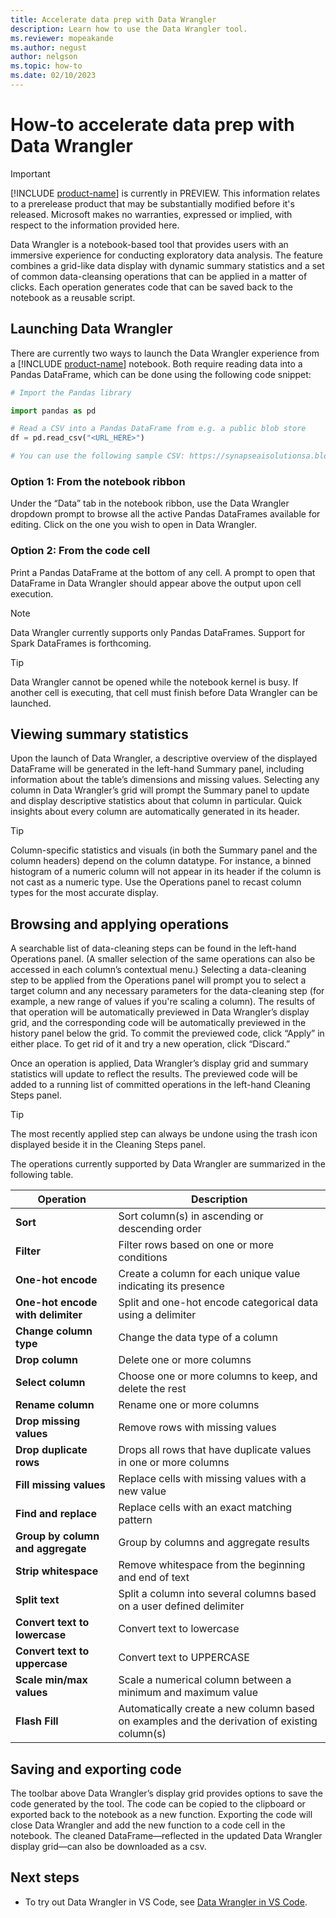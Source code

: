 ```yaml
---
title: Accelerate data prep with Data Wrangler
description: Learn how to use the Data Wrangler tool.
ms.reviewer: mopeakande
ms.author: negust
author: nelgson
ms.topic: how-to
ms.date: 02/10/2023
---
```


# How-to accelerate data prep with Data Wrangler

> [!IMPORTANT]
> [!INCLUDE [product-name](../includes/product-name.md)] is currently in PREVIEW. This information relates to a prerelease product that may be substantially modified before it's released. Microsoft makes no warranties, expressed or implied, with respect to the information provided here.

Data Wrangler is a notebook-based tool that provides users with an immersive experience for conducting exploratory data analysis. The feature combines a grid-like data display with dynamic summary statistics and a set of common data-cleansing operations that can be applied in a matter of clicks. Each operation generates code that can be saved back to the notebook as a reusable script.

## Launching Data Wrangler

There are currently two ways to launch the Data Wrangler experience from a [!INCLUDE [product-name](../includes/product-name.md)] notebook. Both require reading data into a Pandas DataFrame, which can be done using the following code snippet:

```Python
# Import the Pandas library

import pandas as pd

# Read a CSV into a Pandas DataFrame from e.g. a public blob store
df = pd.read_csv("<URL_HERE>")

# You can use the following sample CSV: https://synapseaisolutionsa.blob.core.windows.net/public/Credit_Card_Fraud_Detection/creditcard.csv
```

### Option 1: From the notebook ribbon

Under the “Data” tab in the notebook ribbon, use the Data Wrangler dropdown prompt to browse all the active Pandas DataFrames available for editing. Click on the one you wish to open in Data Wrangler.

### Option 2: From the code cell

Print a Pandas DataFrame at the bottom of any cell. A prompt to open that DataFrame in Data Wrangler should appear above the output upon cell execution.

> [!NOTE]
> Data Wrangler currently supports only Pandas DataFrames. Support for Spark DataFrames is forthcoming.

> [!TIP]
> Data Wrangler cannot be opened while the notebook kernel is busy. If another cell is executing, that cell must finish before Data Wrangler can be launched.

## Viewing summary statistics

Upon the launch of Data Wrangler, a descriptive overview of the displayed DataFrame will be generated in the left-hand Summary panel, including information about the table’s dimensions and missing values. Selecting any column in Data Wrangler’s grid will prompt the Summary panel to update and display descriptive statistics about that column in particular. Quick insights about every column are automatically generated in its header.

> [!TIP]
> Column-specific statistics and visuals (in both the Summary panel and the column headers) depend on the column datatype. For instance, a binned histogram of a numeric column will not appear in its header if the column is not cast as a numeric type. Use the Operations panel to recast column types for the most accurate display.

## Browsing and applying operations

A searchable list of data-cleaning steps can be found in the left-hand Operations panel. (A smaller selection of the same operations can also be accessed in each column’s contextual menu.) Selecting a data-cleaning step to be applied from the Operations panel will prompt you to select a target column and any necessary parameters for the data-cleaning step (for example, a new range of values if you're scaling a column). The results of that operation will be automatically previewed in Data Wrangler’s display grid, and the corresponding code will be automatically previewed in the history panel below the grid. To commit the previewed code, click “Apply” in either place. To get rid of it and try a new operation, click “Discard.”

Once an operation is applied, Data Wrangler’s display grid and summary statistics will update to reflect the results. The previewed code will be added to a running list of committed operations in the left-hand Cleaning Steps panel.

> [!TIP]
> The most recently applied step can always be undone using the trash icon displayed beside it in the Cleaning Steps panel.

The operations currently supported by Data Wrangler are summarized in the following table.

| **Operation** | **Description** |
|---|---|
| **Sort** | Sort column(s) in ascending or descending order |
| **Filter** | Filter rows based on one or more conditions |
| **One-hot encode** | Create a column for each unique value indicating its presence |
| **One-hot encode with delimiter** | Split and one-hot encode categorical data using a delimiter |
| **Change column type** | Change the data type of a column |
| **Drop column** | Delete one or more columns |
| **Select column** | Choose one or more columns to keep, and delete the rest |
| **Rename column** | Rename one or more columns |
| **Drop missing values** | Remove rows with missing values |
| **Drop duplicate rows** | Drops all rows that have duplicate values in one or more columns |
| **Fill missing values** | Replace cells with missing values with a new value |
| **Find and replace** | Replace cells with an exact matching pattern |
| **Group by column and aggregate** | Group by columns and aggregate results |
| **Strip whitespace** | Remove whitespace from the beginning and end of text |
| **Split text** | Split a column into several columns based on a user defined delimiter |
| **Convert text to lowercase** | Convert text to lowercase |
| **Convert text to uppercase** | Convert text to UPPERCASE |
| **Scale min/max values** | Scale a numerical column between a minimum and maximum value |
| **Flash Fill** | Automatically create a new column based on examples and the derivation of existing column(s) |

## Saving and exporting code

The toolbar above Data Wrangler’s display grid provides options to save the code generated by the tool. The code can be copied to the clipboard or exported back to the notebook as a new function. Exporting the code will close Data Wrangler and add the new function to a code cell in the notebook. The cleaned DataFrame—reflected in the updated Data Wrangler display grid—can also be downloaded as a csv.

## Next steps

- To try out Data Wrangler in VS Code, see [Data Wrangler in VS Code](https://aznb.azurewebsites.net/docs/vscode-data-wrangler/).

